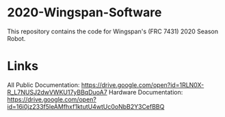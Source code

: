 # 2020-Wingspan-Software
This repository contains the code for Wingspan's (FRC 7431) 2020 Season Robot. 
# Links
All Public Documentation: https://drive.google.com/open?id=1RLN0X-R_L7NUSJ2dwVWKU17yBBqDuoA7
Hardware Documentation: https://drive.google.com/open?id=16i0jz233f5leAMfhxf1ktutU4wtUc0oNbB2Y3CefBBQ
